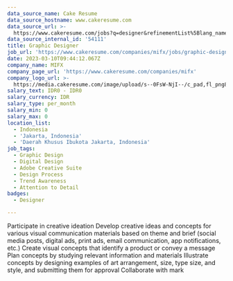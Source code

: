 ```yaml
---
data_source_name: Cake Resume
data_source_hostname: www.cakeresume.com
data_source_url: >-
  https://www.cakeresume.com/jobs?q=designer&refinementList%5Blang_name%5D%5B0%5D=English&refinementList%5Bsalary_type%5D=per_year
data_source_internal_id: '54111'
title: Graphic Designer
job_url: 'https://www.cakeresume.com/companies/mifx/jobs/graphic-designer-6a2803'
date: 2023-03-10T09:44:12.067Z
company_name: MIFX
company_page_url: 'https://www.cakeresume.com/companies/mifx'
company_logo_url: >-
  https://media.cakeresume.com/image/upload/s--0FsW-NjI--/c_pad,fl_png8,h_200,w_200/v1677661221/damootud0da0hh6om2i1.png
salary_text: IDR0 - IDR0
salary_currency: IDR
salary_type: per_month
salary_min: 0
salary_max: 0
location_list:
  - Indonesia
  - 'Jakarta, Indonesia'
  - 'Daerah Khusus Ibukota Jakarta, Indonesia'
job_tags:
  - Graphic Design
  - Digital Design
  - Adobe Creative Suite
  - Design Process
  - Trend Awareness
  - Attention to Detail
badges:
  - Designer

---
```


Participate in creative ideation Develop creative ideas and concepts for various visual communication materials based on theme and brief (social media posts, digital ads, print ads, email communication, app notifications, etc.) Create visual concepts that identify a product or convey a message Plan concepts by studying relevant information and materials Illustrate concepts by designing examples of art arrangement, size, type size, and style, and submitting them for approval Collaborate with mark